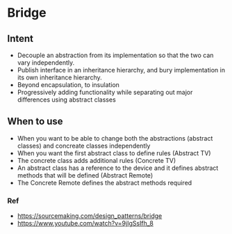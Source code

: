 # Bridge

## Intent

- Decouple an abstraction from its implementation so that the two can vary independently.
- Publish interface in an inheritance hierarchy, and bury implementation in its own inheritance hierarchy.
- Beyond encapsulation, to insulation
- Progressively adding functionality while separating out major differences using abstract classes

## When to use

- When you want to be able to change both the abstractions (abstract classes) and concreate classes independently
- When you want the first abstract class to define rules (Abstract TV)
- The concrete class adds additional rules (Concrete TV)
- An abstract class has a reference to the device and it defines abstract methods that will be defined (Abstract Remote)
- The Concrete Remote defines the abstract methods required

### Ref

- https://sourcemaking.com/design_patterns/bridge
- https://www.youtube.com/watch?v=9jIgSsIfh_8
